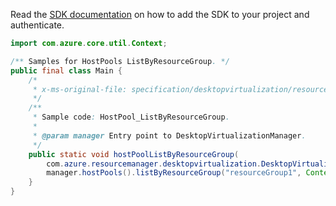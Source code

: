 Read the [SDK documentation](https://github.com/Azure/azure-sdk-for-java/blob/azure-resourcemanager-desktopvirtualization_1.0.0-beta.1/sdk/desktopvirtualization/azure-resourcemanager-desktopvirtualization/README.md) on how to add the SDK to your project and authenticate.

```java
import com.azure.core.util.Context;

/** Samples for HostPools ListByResourceGroup. */
public final class Main {
    /*
     * x-ms-original-file: specification/desktopvirtualization/resource-manager/Microsoft.DesktopVirtualization/preview/2021-09-03-preview/examples/HostPool_ListByResourceGroup.json
     */
    /**
     * Sample code: HostPool_ListByResourceGroup.
     *
     * @param manager Entry point to DesktopVirtualizationManager.
     */
    public static void hostPoolListByResourceGroup(
        com.azure.resourcemanager.desktopvirtualization.DesktopVirtualizationManager manager) {
        manager.hostPools().listByResourceGroup("resourceGroup1", Context.NONE);
    }
}
```
